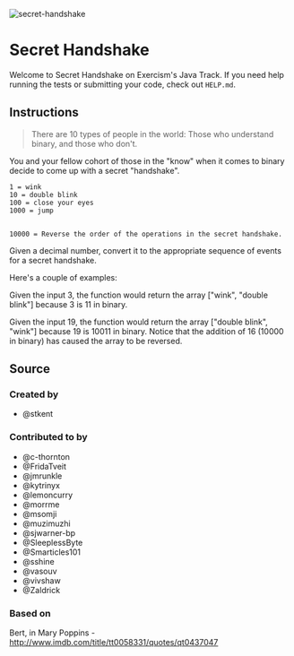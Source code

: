 ![secret-handshake](https://user-images.githubusercontent.com/44240533/226491414-4844d2e6-e4bb-4fac-852f-1c913d0ff9bf.svg)

# Secret Handshake

Welcome to Secret Handshake on Exercism's Java Track.
If you need help running the tests or submitting your code, check out `HELP.md`.

## Instructions

> There are 10 types of people in the world: Those who understand
> binary, and those who don't.

You and your fellow cohort of those in the "know" when it comes to
binary decide to come up with a secret "handshake".

```text
1 = wink
10 = double blink
100 = close your eyes
1000 = jump


10000 = Reverse the order of the operations in the secret handshake.
```

Given a decimal number, convert it to the appropriate sequence of events for a secret handshake.

Here's a couple of examples:

Given the input 3, the function would return the array
["wink", "double blink"] because 3 is 11 in binary.

Given the input 19, the function would return the array
["double blink", "wink"] because 19 is 10011 in binary.
Notice that the addition of 16 (10000 in binary)
has caused the array to be reversed.

## Source

### Created by

- @stkent

### Contributed to by

- @c-thornton
- @FridaTveit
- @jmrunkle
- @kytrinyx
- @lemoncurry
- @morrme
- @msomji
- @muzimuzhi
- @sjwarner-bp
- @SleeplessByte
- @Smarticles101
- @sshine
- @vasouv
- @vivshaw
- @Zaldrick

### Based on

Bert, in Mary Poppins - http://www.imdb.com/title/tt0058331/quotes/qt0437047
